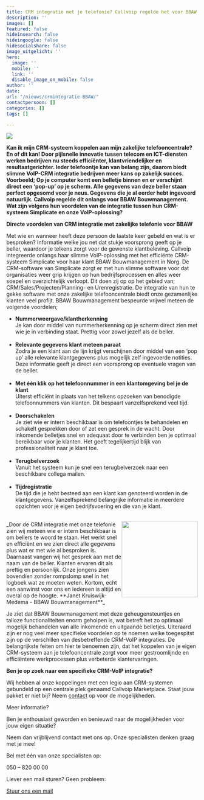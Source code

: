 ```yaml
---
title: CRM integratie met je telefonie? Callvoip regelde het voor BBAW
description: ''
images: []
featured: false
hideinsearch: false
hideingoogle: false
hidesocialshare: false
image_uitgelicht: ''
hero:
  image: ''
  mobile: ''
  link: ''
  disable_image_on_mobile: false
author: ''
date: 
url: "/nieuws/crmintegratie-BBAW/"
contactpersoon: []
categories: []
tags: []

---
```

<img src="https://res.cloudinary.com/callvoip/image/upload/v1618230724/crmoverzicht_geuhmx.png">

**Kan ik mijn CRM-systeem koppelen aan mijn zakelijke telefooncentrale? En of dit kan! Door pijlsnelle innovatie tussen telecom en ICT-diensten werken bedrijven nu steeds efficiënter, klantvriendelijker en resultaatgerichter. Ieder telefoontje kan van belang zijn, daarom biedt slimme VoIP-CRM integratie bedrijven meer kans op zakelijk succes. Voorbeeld; Op je computer komt een belletje binnen en er verschijnt direct een ‘pop-up’ op je scherm. Alle gegevens van deze beller staan perfect opgesomd voor je neus. Gegevens die je al eerder hebt ingevoerd natuurlijk. Callvoip regelde dit onlangs voor BBAW Bouwmanagement. Wat zijn volgens hun voordelen van de integratie tussen hun CRM-systeem Simplicate en onze VoIP-oplossing?**

**Directe voordelen van CRM integratie met zakelijke telefonie voor BBAW**

Met wie en wanneer heeft deze persoon de laatste keer gebeld en wat is er besproken? Informatie welke jou net dat stukje voorsprong geeft op je beller, waardoor je telkens zorgt voor de gewenste klantbeleving. Callvoip integreerde onlangs haar slimme VoIP-oplossing met het efficiënte CRM-systeem Simplicate voor haar klant BBAW Bouwmanagement in Norg. De CRM-software van Simplicate zorgt er met hun slimme software voor dat organisaties weer grip krijgen op hun bedrijfsprocessen en alles weer soepel en overzichtelijk verloopt. Dit doen zij op op het gebied van; CRM/Sales/Projecten/Planning- en Urenregistratie. De integratie van hun te gekke software met onze zakelijke telefooncentrale biedt onze gezamenlijke klanten veel profijt. BBAW Bouwmanagement bespeurde vrijwel meteen de volgende voordelen;
<ul>
<li><b>Nummerweergave/klantherkenning</li></b>
Je kan door middel van nummerherkenning op je scherm direct zien met wie je in verbinding staat. Prettig voor zowel jezelf als de beller.
<br><br>
<li><b>Relevante gegevens klant meteen paraat</li></b>
Zodra je een klant aan de lijn krijgt verschijnen door middel van een ‘pop up’ alle relevante klantgegevens plus mogelijk zelf ingevoerde notities. Deze informatie geeft je direct een voorsprong op eventuele vragen van de beller.
<br><br>
<li><b>Met één klik op het telefoonnummer in een klantomgeving bel je de klant</li></b>
Uiterst efficiënt in plaats van het telkens opzoeken van benodigde telefoonnummers van klanten. Dit bespaart vanzelfsprekend veel tijd.
<br><br>
<li><b>Doorschakelen</li></b>
Je ziet wie er intern beschikbaar is om telefoontjes te behandelen en schakelt gesprekken door of zet een gesprek in de wacht. Door inkomende belletjes snel en adequaat door te verbinden ben je optimaal bereikbaar voor je klanten. Het geeft tegelijkertijd blijk van professionaliteit naar je klant toe.
<br><br>
<li><b>Terugbelverzoek</li></b>
Vanuit het systeem kun je snel een terugbelverzoek naar een beschikbare collega mailen.
<br><br>
<li><b>Tijdregistratie</li></b>
De tijd die je hebt besteed aan een klant kan genoteerd worden in de klantgegevens. Vanzelfsprekend belangrijke informatie in meerdere opzichten voor je eigen bedrijfsvoering en die van je klant.<br><br></ul>
<img src="https://res.cloudinary.com/callvoip/image/upload/v1632388774/Janet_Kruiswijk-Medema_BBAW_zdr9fy.jpg" style="float:right" width="200px">
_Door de CRM integratie met onze telefonie zien wij meteen wie er intern beschikbaar is om bellers te woord te staan. Het werkt snel en efficiënt en we zien direct alle gegevens plus wat er met wie al besproken is. Daarnaast vangen wij het gesprek aan met de naam van de beller. Klanten ervaren dit als prettig en persoonlijk. Onze jongens zien bovendien zonder rompslomp snel in het logboek wat ze moeten weten. Kortom, echt een aanwinst voor ons en iedereen is altijd en overal op de hoogte.  
**Janet Kruiswijk-Medema - BBAW Bouwmanagement**_

Je ziet dat BBAW Bouwmanagement met deze geheugensteuntjes en talloze functionaliteiten enorm geholpen is, wat betreft het zo optimaal mogelijk behandelen van alle inkomende en uitgaande belletjes. Uiteraard zijn er nog veel meer specifieke voordelen op te noemen welke toegespitst zijn op de verschillen van desbetreffende CRM-VoIP integraties. De belangrijkste feiten om hier te benoemen zijn, dat het koppelen van je eigen CRM-systeem aan je telefooncentrale zorgt voor meer gestroomlijnde en efficiëntere werkprocessen plus verbeterde klantervaringen.

**Ben je op zoek naar een specifieke CRM-VoIP integratie?**

Wij hebben al onze koppelingen met een legio aan CRM-systemen gebundeld op een centrale plek genaamd Callvoip Marketplace. Staat jouw pakket er niet bij? Neem [contact](https://www.callvoip.nl/contact/) op voor de mogelijkheden.

Meer informatie?

Ben je enthousiast geworden en benieuwd naar de mogelijkheden voor jouw eigen situatie?

Neem dan vrijblijvend contact met ons op. Onze specialisten denken graag met je mee!

Bel met één van onze specialisten op:

050 – 820 00 00

Liever een mail sturen? Geen probleem:

[Stuur ons een mail](https://www.callvoip.nl/contact/)
